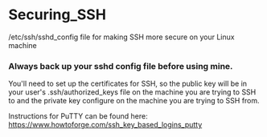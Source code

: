 # Securing_SSH
/etc/ssh/sshd_config file for making SSH more secure on your Linux machine


### Always back up your sshd config file before using mine.
You'll need to set up the certificates for SSH, so the public key will be in your user's .ssh/authorized_keys file on the machine you are trying to SSH to and the private key configure on the machine you are trying to SSH from. 

Instructions for PuTTY can be found here: https://www.howtoforge.com/ssh_key_based_logins_putty
